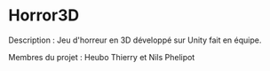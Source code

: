# Horror3D

Description : Jeu d'horreur en 3D développé sur Unity fait en équipe.

Membres du projet : Heubo Thierry et Nils Phelipot


